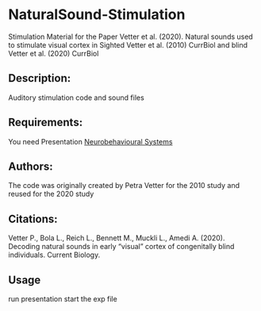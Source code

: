 # NaturalSound-Stimulation
Stimulation Material for the Paper Vetter et al. (2020). Natural sounds used to stimulate visual cortex in Sighted Vetter et al. (2010) CurrBiol and blind Vetter et al.  (2020) CurrBiol 

## Description: 
Auditory stimulation code and sound files 

## Requirements:
You need Presentation [Neurobehavioural Systems](https://www.neurobs.com/)

## Authors: 
The code was originally created by Petra Vetter for the 2010 study and reused for the 2020 study

## Citations:  
Vetter P., Bola L., Reich L., Bennett M., Muckli L., Amedi A. (2020). Decoding natural sounds in early “visual” cortex of congenitally blind individuals. Current Biology.

## Usage 
run presentation start the exp file
